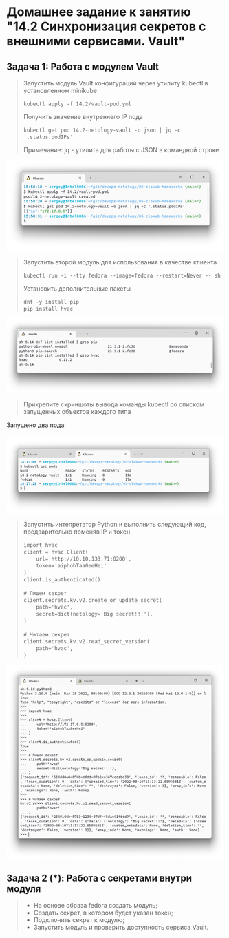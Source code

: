 # Домашнее задание к занятию "14.2 Синхронизация секретов с внешними сервисами. Vault"

## Задача 1: Работа с модулем Vault

> Запустить модуль Vault конфигураций через утилиту kubectl в установленном minikube
> 
> ```
> kubectl apply -f 14.2/vault-pod.yml
> ```
> 
> Получить значение внутреннего IP пода
> 
> ```
> kubectl get pod 14.2-netology-vault -o json | jq -c '.status.podIPs'
> ```
> 
> Примечание: jq - утилита для работы с JSON в командной строке

![vault](./media/14-2-1-vault.png)

> Запустить второй модуль для использования в качестве клиента
> 
> ```
> kubectl run -i --tty fedora --image=fedora --restart=Never -- sh
> ```
> 
> Установить дополнительные пакеты
> 
> ```
> dnf -y install pip
> pip install hvac
> ```

![client](./media/14-2-1-client.png)

> Прикрепите скриншоты вывода команды kubectl со списком запущенных объектов каждого типа

Запущено два пода:

![pods](./media/14-2-1-kubectl-get-pods.png)


> Запустить интепретатор Python и выполнить следующий код, предварительно
> поменяв IP и токен
> 
> ```
> import hvac
> client = hvac.Client(
>     url='http://10.10.133.71:8200',
>     token='aiphohTaa0eeHei'
> )
> client.is_authenticated()
> 
> # Пишем секрет
> client.secrets.kv.v2.create_or_update_secret(
>     path='hvac',
>     secret=dict(netology='Big secret!!!'),
> )
> 
> # Читаем секрет
> client.secrets.kv.v2.read_secret_version(
>     path='hvac',
> )
> ```

![module](./media/14-2-1-module.png)

## Задача 2 (*): Работа с секретами внутри модуля

> * На основе образа fedora создать модуль;
> * Создать секрет, в котором будет указан токен;
> * Подключить секрет к модулю;
> * Запустить модуль и проверить доступность сервиса Vault.

